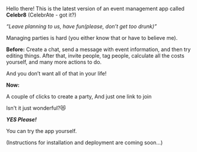 
Hello there! This is the latest version of an event management app called **Celebr8** (CelebrAte - got it?)

_“Leave planning to us, have fun(please, don’t get too drunk)”_

Managing parties is hard (you either know that or have to believe me).



**Before:**
Create a chat, send a message with event information, and then try editing things. After that, invite people, tag people, calculate all the costs yourself, and many more actions to do.

And you don’t want all of that in your life!

**Now:**

A couple of clicks to create a party,
And just one link to join

Isn't it just wonderful?😻

**_YES Please!_**

You can try the app yourself.

(Instructions for installation and deployment are coming soon...)
